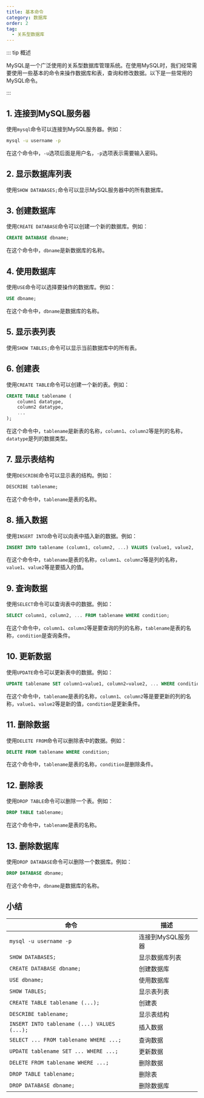 ```yaml
---
title: 基本命令
category: 数据库
order: 2
tag:
  - 关系型数据库
---
```


::: tip 概述

MySQL是一个广泛使用的关系型数据库管理系统。在使用MySQL时，我们经常需要使用一些基本的命令来操作数据库和表，查询和修改数据。以下是一些常用的MySQL命令。

:::

## 1. 连接到MySQL服务器

使用`mysql`命令可以连接到MySQL服务器。例如：

```bash
mysql -u username -p
```

在这个命令中，`-u`选项后面是用户名，`-p`选项表示需要输入密码。

## 2. 显示数据库列表

使用`SHOW DATABASES;`命令可以显示MySQL服务器中的所有数据库。

## 3. 创建数据库

使用`CREATE DATABASE`命令可以创建一个新的数据库。例如：

```sql
CREATE DATABASE dbname;
```

在这个命令中，`dbname`是新数据库的名称。

## 4. 使用数据库

使用`USE`命令可以选择要操作的数据库。例如：

```sql
USE dbname;
```

在这个命令中，`dbname`是数据库的名称。

## 5. 显示表列表

使用`SHOW TABLES;`命令可以显示当前数据库中的所有表。

## 6. 创建表

使用`CREATE TABLE`命令可以创建一个新的表。例如：

```sql
CREATE TABLE tablename (
    column1 datatype,
    column2 datatype,
    ...
);
```

在这个命令中，`tablename`是新表的名称，`column1`、`column2`等是列的名称，`datatype`是列的数据类型。

## 7. 显示表结构

使用`DESCRIBE`命令可以显示表的结构。例如：

```sql
DESCRIBE tablename;
```

在这个命令中，`tablename`是表的名称。

## 8. 插入数据

使用`INSERT INTO`命令可以向表中插入新的数据。例如：

```sql
INSERT INTO tablename (column1, column2, ...) VALUES (value1, value2, ...);
```

在这个命令中，`tablename`是表的名称，`column1`、`column2`等是列的名称，`value1`、`value2`等是要插入的值。

## 9. 查询数据

使用`SELECT`命令可以查询表中的数据。例如：

```sql
SELECT column1, column2, ... FROM tablename WHERE condition;
```

在这个命令中，`column1`、`column2`等是要查询的列的名称，`tablename`是表的名称，`condition`是查询条件。

## 10. 更新数据

使用`UPDATE`命令可以更新表中的数据。例如：

```sql
UPDATE tablename SET column1=value1, column2=value2, ... WHERE condition;
```

在这个命令中，`tablename`是表的名称，`column1`、`column2`等是要更新的列的名称，`value1`、`value2`等是新的值，`condition`是更新条件。

## 11. 删除数据

使用`DELETE FROM`命令可以删除表中的数据。例如：

```sql
DELETE FROM tablename WHERE condition;
```

在这个命令中，`tablename`是表的名称，`condition`是删除条件。

## 12. 删除表

使用`DROP TABLE`命令可以删除一个表。例如：

```sql
DROP TABLE tablename;
```

在这个命令中，`tablename`是表的名称。

## 13. 删除数据库

使用`DROP DATABASE`命令可以删除一个数据库。例如：

```sql
DROP DATABASE dbname;
```

在这个命令中，`dbname`是数据库的名称。

## 小结

| 命令                                        | 描述              |
| ------------------------------------------- | ----------------- |
| `mysql -u username -p`                      | 连接到MySQL服务器 |
| `SHOW DATABASES;`                           | 显示数据库列表    |
| `CREATE DATABASE dbname;`                   | 创建数据库        |
| `USE dbname;`                               | 使用数据库        |
| `SHOW TABLES;`                              | 显示表列表        |
| `CREATE TABLE tablename (...);`             | 创建表            |
| `DESCRIBE tablename;`                       | 显示表结构        |
| `INSERT INTO tablename (...) VALUES (...);` | 插入数据          |
| `SELECT ... FROM tablename WHERE ...;`      | 查询数据          |
| `UPDATE tablename SET ... WHERE ...;`       | 更新数据          |
| `DELETE FROM tablename WHERE ...;`          | 删除数据          |
| `DROP TABLE tablename;`                     | 删除表            |
| `DROP DATABASE dbname;`                     | 删除数据库        |